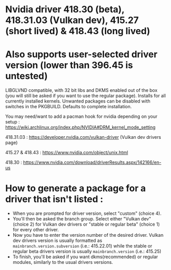 # Nvidia driver 418.30 (beta), 418.31.03 (Vulkan dev), 415.27 (short lived) & 418.43 (long lived)
# Also supports user-selected driver version (lower than 396.45 is untested)

LIBGLVND compatible, with 32 bit libs and DKMS enabled out of the box (you will still be asked if you want to use the regular package). Installs for all currently installed kernels.
Unwanted packages can be disabled with switches in the PKGBUILD. Defaults to complete installation.

You may need/want to add a pacman hook for nvidia depending on your setup : https://wiki.archlinux.org/index.php/NVIDIA#DRM_kernel_mode_setting

418.31.03 : https://developer.nvidia.com/vulkan-driver (Vulkan dev drivers page)

415.27 & 418.43 : https://www.nvidia.com/object/unix.html

418.30 : https://www.nvidia.com/download/driverResults.aspx/142166/en-us


# How to generate a package for a driver that isn't listed :

- When you are prompted for driver version, select "custom" (choice 4).
- You'll then be asked the branch group. Select either "Vulkan dev" (choice 2) for Vulkan dev drivers or "stable or regular beta" (choice 1) for every other driver.
- Now you have to enter the version number of the desired driver. Vulkan dev drivers version is usually formatted as `mainbranch.version.subversion` (i.e.: 415.22.01) while the stable or regular beta drivers version is usually `mainbranch.version` (i.e.: 415.25)
- To finish, you'll be asked if you want dkms(recommended) or regular modules, similarly to the usual drivers versions.

